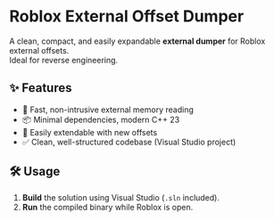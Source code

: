 # Roblox External Offset Dumper

A clean, compact, and easily expandable **external dumper** for Roblox external offsets.  
Ideal for reverse engineering.

## ✨ Features

- 🚀 Fast, non-intrusive external memory reading
- 📦 Minimal dependencies, modern C++ 23
- 🧠 Easily extendable with new offsets
- ✅ Clean, well-structured codebase (Visual Studio project)

## 🛠️ Usage

1. **Build** the solution using Visual Studio (`.sln` included).
2. **Run** the compiled binary while Roblox is open.
